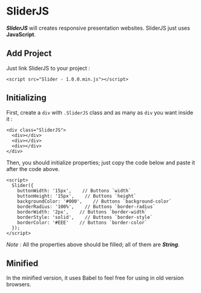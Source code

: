 # SliderJS

***SliderJS*** will creates responsive presentation websites. SliderJS just uses **JavaScript**.

## Add Project

Just link SliderJS to your project :
```
<script src="Slider - 1.0.0.min.js"></script>
```

## Initializing

First, create a `div` with `.SliderJS` class and as many as `div` you want inside it :
```
<div class="SliderJS">
  <div></div>
  <div></div>
  <div></div>
</div>
```

Then, you should initialize properties; just copy the code below and paste it after the code above.
```
<script>
  Slider({
    buttonWidth: '15px',    // Buttons `width`
    buttonHeight: '15px',    // Buttons `height`
    backgroundColor: '#000',    // Buttons `background-color`
    borderRadius: '100%',    // Buttons `border-radius`
    borderWidth: '2px',    // Buttons `border-width`
    borderStyle: 'solid',    // Buttons `border-style`
    borderColor: '#EEE'    // Buttons `border-color`
  });
</script>
```
*Note :* All the properties above should be filled; all of them are ***String***.

## Minified

In the minified version, it uses Babel to feel free for using in old version browsers.
